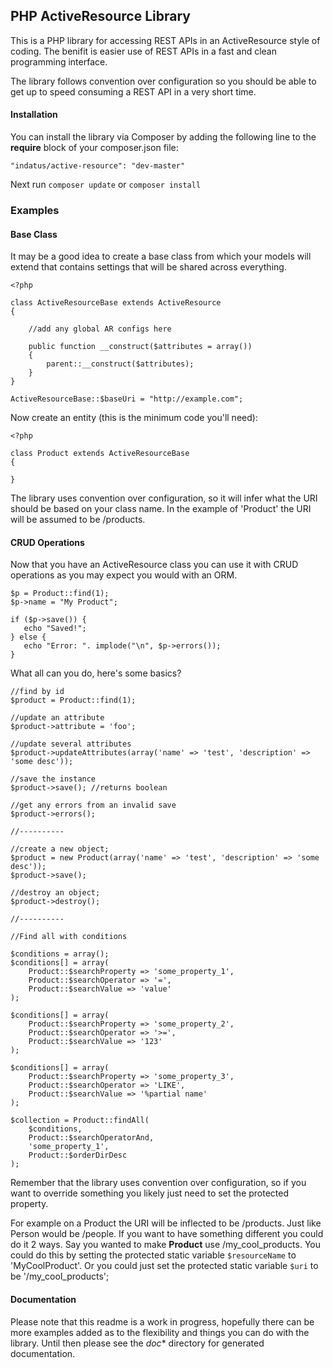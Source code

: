 ## PHP ActiveResource Library

This is a PHP library for accessing REST APIs in an ActiveResource style of coding.   The benifit is easier use of REST APIs in a fast and clean programming interface.

The library follows convention over configuration so you should be able to get up to speed consuming a REST API in a very short time.  

#### Installation

You can install the library via Composer by adding the following line to the **require** block of your composer.json file:

````
"indatus/active-resource": "dev-master"
````

Next run `composer update` or `composer install`

### Examples

#### Base Class

It may be a good idea to create a base class from which your models will extend that contains settings that will be shared across everything.

````
<?php

class ActiveResourceBase extends ActiveResource
{

	//add any global AR configs here

    public function __construct($attributes = array())
    {
        parent::__construct($attributes);
    }
}

ActiveResourceBase::$baseUri = "http://example.com";

````

Now create an entity (this is the minimum code you'll need):

````
<?php

class Product extends ActiveResourceBase
{
    
}

````

The library uses convention over configuration, so it will infer what the URI should be based on your class name.  In the example of 'Product' the URI will be assumed to be /products.  

#### CRUD Operations

Now that you have an ActiveResource class you can use it with CRUD operations as you may expect you would with an ORM.

````
$p = Product::find(1);
$p->name = "My Product";

if ($p->save()) {
   echo "Saved!";
} else {
   echo "Error: ". implode("\n", $p->errors());
}
````

What all can you do, here's some basics?

````
//find by id
$product = Product::find(1);

//update an attribute
$product->attribute = 'foo';

//update several attributes
$product->updateAttributes(array('name' => 'test', 'description' => 'some desc'));

//save the instance
$product->save(); //returns boolean

//get any errors from an invalid save
$product->errors();

//----------

//create a new object;
$product = new Product(array('name' => 'test', 'description' => 'some desc'));
$product->save();

//destroy an object;
$product->destroy();

//----------

//Find all with conditions

$conditions = array();
$conditions[] = array(
    Product::$searchProperty => 'some_property_1',
    Product::$searchOperator => '=',
    Product::$searchValue => 'value'
);

$conditions[] = array(
    Product::$searchProperty => 'some_property_2',
    Product::$searchOperator => '>=',
    Product::$searchValue => '123'
);

$conditions[] = array(
    Product::$searchProperty => 'some_property_3',
    Product::$searchOperator => 'LIKE',
    Product::$searchValue => '%partial name'
);

$collection = Product::findAll(
	$conditions,
	Product::$searchOperatorAnd,
	'some_property_1',
	Product::$orderDirDesc
);

````

Remember that the library uses convention over configuration, so if you want to override something you likely just need to set the protected property.

For example on a Product the URI will be inflected to be /products.  Just like Person would be /people.  If you want to have something different you could do it 2 ways.  Say you wanted to make **Product** use /my_cool_products. You could do this by setting the protected static variable `$resourceName` to 'MyCoolProduct'.  Or you could just set the protected static variable `$uri` to be '/my_cool_products';

#### Documentation

Please note that this readme is a work in progress, hopefully there can be more examples added as to the flexibility and things you can do with the library.  Until then please see the *doc** directory for generated documentation.